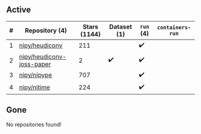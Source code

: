 ## Active
| # | Repository (4) | Stars (1144) | Dataset (1) | `run` (4) | `containers-run` |
| --- | --- | --- | --- | --- | --- |
| 1 | [nipy/heudiconv](https://github.com/nipy/heudiconv) | 211 |  | :heavy_check_mark: |  |
| 2 | [nipy/heudiconv-joss-paper](https://github.com/nipy/heudiconv-joss-paper) | 2 | :heavy_check_mark: | :heavy_check_mark: |  |
| 3 | [nipy/nipype](https://github.com/nipy/nipype) | 707 |  | :heavy_check_mark: |  |
| 4 | [nipy/nitime](https://github.com/nipy/nitime) | 224 |  | :heavy_check_mark: |  |

## Gone
No repositories found!
